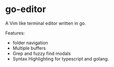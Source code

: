 # go-editor

A Vim like terminal editor written in go.

Features:
- folder navigation
- Multiple buffers
- Grep and fuzzy find modals
- Syntax Highlighting for typescript and golang.
